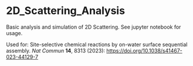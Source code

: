 # 2D_Scattering_Analysis
Basic analysis and simulation of 2D Scattering. See jupyter notebook for usage.

Used for: Site-selective chemical reactions by on-water surface sequential assembly. *Nat Commun* **14**, 8313 (2023): https://doi.org/10.1038/s41467-023-44129-7
